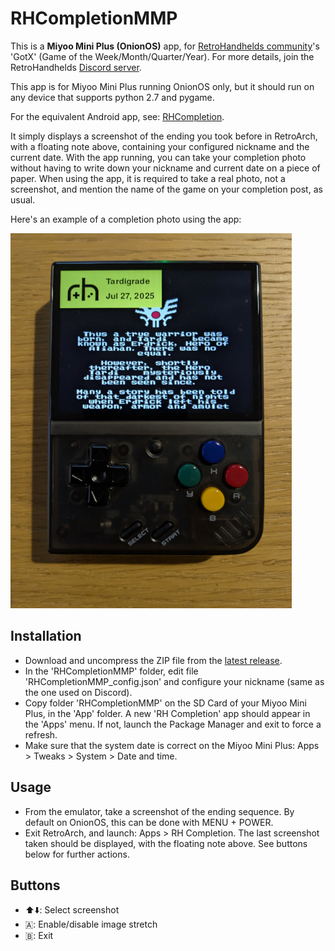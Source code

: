 # RHCompletionMMP

This is a **Miyoo Mini Plus (OnionOS)** app, for [RetroHandhelds community](https://retrohandhelds.gg/)'s 'GotX' (Game of the Week/Month/Quarter/Year). For more details, join the RetroHandhelds [Discord server](https://retrohandhelds.link/Discord).

This app is for Miyoo Mini Plus running OnionOS only, but it should run on any device that supports python 2.7 and pygame.

For the equivalent Android app, see: [RHCompletion](https://github.com/Tardigrade-nx/RHCompletion).

It simply displays a screenshot of the ending you took before in RetroArch, with a floating note above, containing your configured nickname and the current date. With the app running, you can take your completion photo without having to write down your nickname and current date on a piece of paper.
When using the app, it is required to take a real photo, not a screenshot, and mention the name of the game on your completion post, as usual.

Here's an example of a completion photo using the app:

![Completion photo example](completion_photo_example.png)

## Installation

- Download and uncompress the ZIP file from the [latest release](https://github.com/Tardigrade-nx/RHCompletionMMP/releases/latest).
- In the 'RHCompletionMMP' folder, edit file 'RHCompletionMMP_config.json' and configure your nickname (same as the one used on Discord).
- Copy folder 'RHCompletionMMP' on the SD Card of your Miyoo Mini Plus, in the 'App' folder. A new 'RH Completion' app should appear in the 'Apps' menu. If not, launch the Package Manager and exit to force a refresh.
- Make sure that the system date is correct on the Miyoo Mini Plus: Apps > Tweaks > System > Date and time.

## Usage

- From the emulator, take a screenshot of the ending sequence. By default on OnionOS, this can be done with MENU + POWER.
- Exit RetroArch, and launch: Apps > RH Completion. The last screenshot taken should be displayed, with the floating note above. See buttons below for further actions.

## Buttons
- ⬆️⬇️: Select screenshot
- 🇦: Enable/disable image stretch
- 🇧: Exit
